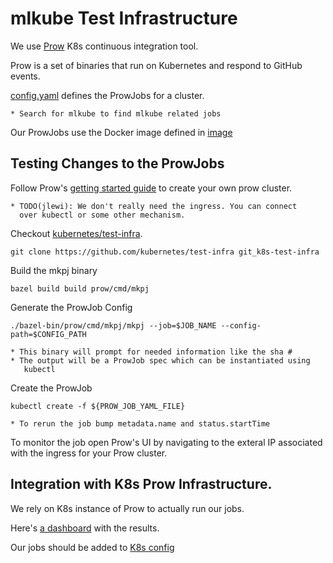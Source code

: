 # mlkube Test Infrastructure

We use [Prow](https://github.com/kubernetes/test-infra/tree/master/prow)
K8s continuous integration tool.

Prow is a set of binaries that run on Kubernetes and respond to
GitHub events.

[config.yaml](https://github.com/kubernetes/test-infra/blob/master/prow/config.yaml)
defines the ProwJobs for a cluster.

    * Search for mlkube to find mlkube related jobs

Our ProwJobs use the Docker image defined in [image](image)

## Testing Changes to the ProwJobs

Follow Prow's
[getting started guide](https://github.com/kubernetes/test-infra/blob/master/prow/getting_started.md)
to create your own prow cluster.

    * TODO(jlewi): We don't really need the ingress. You can connect
      over kubectl or some other mechanism.

Checkout [kubernetes/test-infra](https://github.com/kubernetes/test-infra).

```
git clone https://github.com/kubernetes/test-infra git_k8s-test-infra
```

Build the mkpj binary

```
bazel build build prow/cmd/mkpj
```

Generate the ProwJob Config

```
./bazel-bin/prow/cmd/mkpj/mkpj --job=$JOB_NAME --config-path=$CONFIG_PATH
```
    * This binary will prompt for needed information like the sha #
    * The output will be a ProwJob spec which can be instantiated using
       kubectl

Create the ProwJob

```
kubectl create -f ${PROW_JOB_YAML_FILE}
```

    * To rerun the job bump metadata.name and status.startTime

To monitor the job open Prow's UI by navigating to the exteral IP
associated with the ingress for your Prow cluster.

## Integration with K8s Prow Infrastructure.

We rely on K8s instance of Prow to actually run our jobs.

Here's [a dashboard](https://k8s-testgrid.appspot.com/sig-big-data) with
the results.

Our jobs should be added to
[K8s config](https://github.com/kubernetes/test-infra/blob/master/prow/config.yaml)